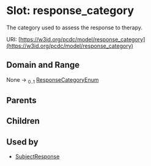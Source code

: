 
# Slot: response_category


The category used to assess the response to therapy.

URI: [https://w3id.org/pcdc/model/response_category](https://w3id.org/pcdc/model/response_category)


## Domain and Range

None &#8594;  <sub>0..1</sub> [ResponseCategoryEnum](ResponseCategoryEnum.md)

## Parents


## Children


## Used by

 * [SubjectResponse](SubjectResponse.md)
